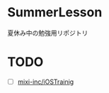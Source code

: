 # SummerLesson
夏休み中の勉強用リポジトリ

# TODO
- [ ] [mixi-inc/iOSTrainig](https://github.com/mixi-inc/iOSTraining)
